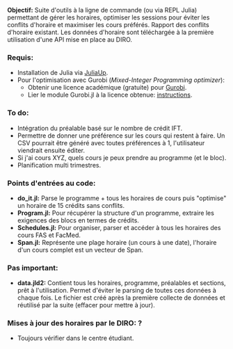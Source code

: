 **Objectif:** Suite d'outils à la ligne de commande (ou via REPL Julia) permettant de gérer les horaires, optimiser les sessions pour éviter les conflits d'horaire et maximiser les cours préférés. Rapport des conflits d'horaire existant. Les données d'horaire sont téléchargée à la première utilisation d'une API mise en place au DIRO.

### Requis:
- Installation de Julia via [JuliaUp](https://github.com/JuliaLang/juliaup).
- Pour l'optimisation avec Gurobi (*Mixed-Integer Programming optimizer*):
  - Obtenir une licence académique (gratuite) pour [Gurobi](https://portal.gurobi.com/iam/login/).
  - Lier le module Gurobi.jl à la licence obtenue: [instructions](https://github.com/jump-dev/Gurobi.jl?tab=readme-ov-file#installation).

### To do:
- Intégration du préalable basé sur le nombre de crédit IFT.
- Permettre de donner une préférence sur les cours qui restent à faire. Un CSV pourrait être généré avec toutes préférences à 1, l'utilisateur viendrait ensuite éditer.
- Si j'ai cours XYZ, quels cours je peux prendre au programme (et le bloc).
- Planification multi trimestres.

### Points d'entrées au code:
- **do_it.jl:** Parse le programme + tous les horaires de cours puis "optimise" un horaire de 15 crédits sans conflits.
- **Program.jl:** Pour récupérer la structure d'un programme, extraire les exigences des blocs en termes de crédits.
- **Schedules.jl:** Pour organiser, parser et accéder à tous les horaires des cours FAS et FacMed.
- **Span.jl:** Représente une plage horaire (un cours à une date), l'horaire d'un cours complet est un vecteur de Span.

### Pas important:
- **data.jld2:** Contient tous les horaires, programme, préalables et sections, prêt à l'utilisation. Permet d'éviter le parsing de toutes ces données à chaque fois. Le fichier est créé après la première collecte de données et réutilisé par la suite (effacer pour mettre à jour).

### Mises à jour des horaires par le DIRO: ?
- Toujours vérifier dans le centre étudiant.